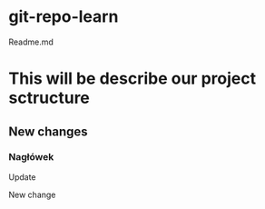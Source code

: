 # git-repo-learn

Readme.md

<h1>This will be describe our project sctructure</h1>
<h2>New changes</h2>
<h3>Nagłówek</h3>
<p>Update</p>
<p>New change</p>
